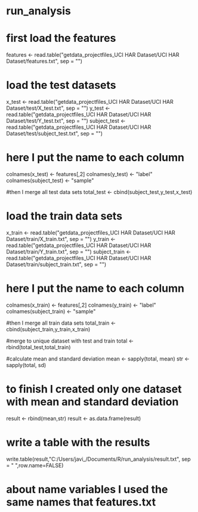 # run_analysis
# first load the features
features <-  read.table("getdata_projectfiles_UCI HAR Dataset/UCI HAR Dataset/features.txt", sep = "")

# load the test datasets 
x_test <-  read.table("getdata_projectfiles_UCI HAR Dataset/UCI HAR Dataset/test/X_test.txt", sep = "")
y_test <-  read.table("getdata_projectfiles_UCI HAR Dataset/UCI HAR Dataset/test/Y_test.txt", sep = "")
subject_test <-  read.table("getdata_projectfiles_UCI HAR Dataset/UCI HAR Dataset/test/subject_test.txt", sep = "")

# here I put the name to each column
colnames(x_test) <- features[,2]
colnames(y_test) <- "label"
colnames(subject_test) <- "sample"

#then I merge all test data sets
total_test <- cbind(subject_test,y_test,x_test)

# load the train data sets 
x_train <-  read.table("getdata_projectfiles_UCI HAR Dataset/UCI HAR Dataset/train/X_train.txt", sep = "")
y_train <-  read.table("getdata_projectfiles_UCI HAR Dataset/UCI HAR Dataset/train/Y_train.txt", sep = "")
subject_train <-  read.table("getdata_projectfiles_UCI HAR Dataset/UCI HAR Dataset/train/subject_train.txt", sep = "")

# here I put the name to each column
colnames(x_train) <- features[,2]
colnames(y_train) <- "label"
colnames(subject_train) <- "sample"

#then I merge all train data sets
total_train <- cbind(subject_train,y_train,x_train)

#merge to unique dataset with test and train
total <- rbind(total_test,total_train)

#calculate mean and standard deviation
mean <- sapply(total, mean)
str  <- sapply(total, sd)

# to finish I created only one dataset with mean and standard deviation
result <- rbind(mean,str)
result <-  as.data.frame(result)
# write a  table with the results

write.table(result,"C:/Users/javi_/Documents/R/run_analysis/result.txt", sep = " ",row.name=FALSE)


# about name variables I used the same names that features.txt
